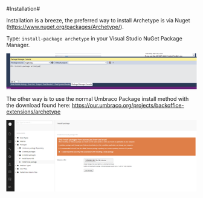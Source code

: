 #Installation#

Installation is a breeze, the preferred way to install Archetype is via Nuget (https://www.nuget.org/packages/Archetype/).

Type: `install-package archetype` in your Visual Studio NuGet Package Manager.

![nuget](assets/nuget.png)

The other way is to use the normal Umbraco Package install method with the download found here: https://our.umbraco.org/projects/backoffice-extensions/archetype

![package](assets/package.png)